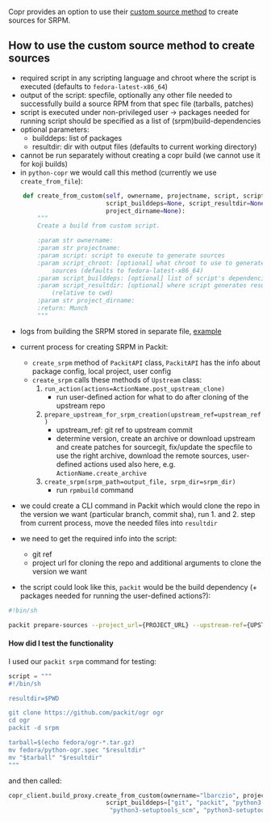 Copr provides an option to use their [custom source method](https://docs.pagure.org/copr.copr/custom_source_method.html)
to create sources for SRPM.

## How to use the custom source method to create sources

- required script in any scripting language and chroot where the script is executed (defaults to `fedora-latest-x86_64`)
- output of the script: specfile, optionally any other file needed to successfully build a source RPM from that spec file (tarballs, patches)
- script is executed under non-privileged user -> packages needed for running script should be specified as a list of (srpm)build-dependencies
- optional parameters:
  - builddeps: list of packages
  - resultdir: dir with output files (defaults to current working directory)
- cannot be run separately without creating a copr build
  (we cannot use it for koji builds)
- in `python-copr` we would call this method (currently we use `create_from_file`):

```python
    def create_from_custom(self, ownername, projectname, script, script_chroot=None,
                           script_builddeps=None, script_resultdir=None, buildopts=None,
                           project_dirname=None):
        """
        Create a build from custom script.

        :param str ownername:
        :param str projectname:
        :param script: script to execute to generate sources
        :param script_chroot: [optional] what chroot to use to generate
            sources (defaults to fedora-latest-x86_64)
        :param script_builddeps: [optional] list of script's dependencies
        :param script_resultdir: [optional] where script generates results
            (relative to cwd)
        :param str project_dirname:
        :return: Munch
        """
```

- logs from building the SRPM stored in separate file, [example](https://download.copr.fedorainfracloud.org/results/lbarczio/ogr-test-custom/srpm-builds/01967579/builder-live.log.gz)

- current process for creating SRPM in Packit:
  - `create_srpm` method of `PackitAPI` class, `PackitAPI` has the info about package config,
    local project, user config
  - `create_srpm` calls these methods of `Upstream` class:
    1. `run_action(actions=ActionName.post_upstream_clone)`
       - run user-defined action for what to do after cloning of the upstream repo
    2. `prepare_upstream_for_srpm_creation(upstream_ref=upstream_ref)`
       - upstream_ref: git ref to upstream commit
       - determine version, create an archive or download upstream and create patches for sourcegit,
         fix/update the specfile to use the right archive, download the remote sources, user-defined actions
         used also here, e.g. `ActionName.create_archive`
    3. `create_srpm(srpm_path=output_file, srpm_dir=srpm_dir)`
       - run `rpmbuild` command
- we could create a CLI command in Packit which would clone the repo in the version we want (particular branch, commit sha), run 1. and 2. step from current process,
  move the needed files into `resultdir`
- we need to get the required info into the script:
  - git ref
  - project url for cloning the repo and additional arguments to clone the version we want
- the script could look like this, `packit` would be the build dependency
  (+ packages needed for running the user-defined actions?):

```bash
#!bin/sh

packit prepare-sources --project_url={PROJECT_URL} --upstream-ref={UPSTREAM_REF}

```

#### How did I test the functionality

I used our `packit srpm` command for testing:

```python
script = """
#!/bin/sh

resultdir=$PWD

git clone https://github.com/packit/ogr ogr
cd ogr
packit -d srpm

tarball=$(echo fedora/ogr-*.tar.gz)
mv fedora/python-ogr.spec "$resultdir"
mv "$tarball" "$resultdir"
"""
```

and then called:

```python
copr_client.build_proxy.create_from_custom(ownername="lbarczio", projectname="ogr-test-custom", script=script,
                           script_builddeps=["git", "packit", "python3-wheel", "python3-pip", "python3-setuptools",
                            "python3-setuptools_scm", "python3-setuptools_scm_git_archive"])
```
